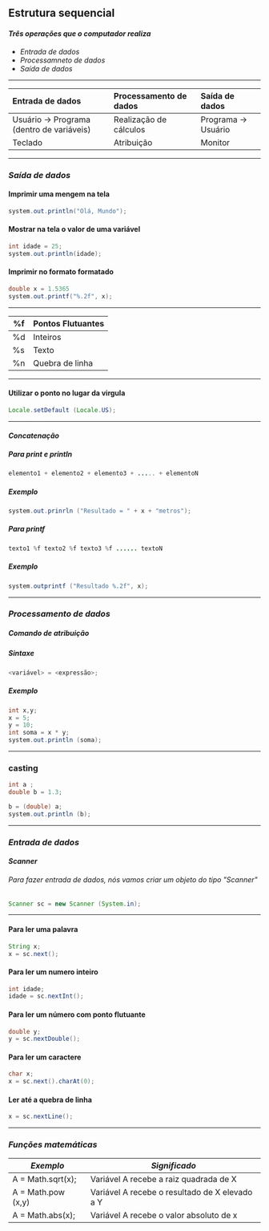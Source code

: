 ## Estrutura sequencial 

#### *_Três operações que o computador realiza_*

+  *_Entrada de dados_*
+  *_Processamneto de dados_*
+  *_Saída de dados_*
----

 Entrada de dados  |  Processamento de dados | Saída de dados 
:-------------------|:-------------------------|:---------------
Usuário -> Programa (dentro de variáveis) | Realização de cálculos | Programa -> Usuário 
Teclado |  Atribuição | Monitor 

----

### *_Saída de dados_* 

#### Imprimir uma mengem na tela 
~~~~~Java 
system.out.println("Olá, Mundo");
~~~~~~

#### Mostrar na tela o valor de uma variável 

~~~~ java 
int idade = 25;
system.out.println(idade);
~~~~~~

#### Imprimir no formato formatado 
~~~~java
double x = 1.5365
system.out.printf("%.2f", x);
~~~~
------

%f  | Pontos Flutuantes 
--- |----------------------
%d  | Inteiros 
%s  | Texto
%n  | Quebra de linha 
-----
#### Utilizar o ponto no lugar da virgula
~~~~java
Locale.setDefault (Locale.US);
~~~~
-------
#### *_Concatenação_*

##### Para *_print_* e *_println_*

~~~~java
elemento1 + elemento2 + elemento3 + ..... + elementoN
~~~~

##### Exemplo 
~~~~java 
system.out.prinrln ("Resultado = " + x + "metros");
~~~~

##### Para *_printf_*

~~~~java 
texto1 %f texto2 %f texto3 %f ...... textoN
~~~~

##### Exemplo 
~~~~java 
system.outprintf ("Resultado %.2f", x);
~~~~
----
### *_Processamento de dados_*

##### Comando de atribuição
##### Sintaxe

~~~~~java
<variável> = <expressão>;
~~~~~

##### Exemplo 
~~~~java
int x,y;
x = 5;
y = 10;
int soma = x * y;
system.out.println (soma);
~~~~~~
-----

### casting 
~~~~java
int a ; 
double b = 1.3;

b = (double) a;
system.out.println (b);
~~~~~~
-------
### *_Entrada de dados_* 

#### **_Scanner_** 
###### Para fazer entrada de dados, nós vamos criar um objeto do tipo "Scanner" 

~~~~java 
Scanner sc = new Scanner (System.in);
~~~~~~

----
#### Para ler uma palavra 

~~~~java
String x;
x = sc.next();
~~~~

#### Para ler um numero inteiro 
~~~~java 
int idade;
idade = sc.nextInt();
~~~~~~

#### Para ler um número com ponto flutuante
~~~~java 
double y;
y = sc.nextDouble();
~~~~~~

#### Para ler um caractere 
~~~~java 
char x;
x = sc.next().charAt(0);
~~~~~~

#### Ler até a quebra de linha 
~~~~java 
x = sc.nextLine();
~~~~~~

------
### *_Funções matemáticas_*

*_Exemplo_* | *_Significado_*
--------| ------------
A = Math.sqrt(x); | Variável A recebe a raiz quadrada  de X
A = Math.pow (x,y) | Variável A recebe  o resultado de X elevado a Y
A = Math.abs(x); | Variável A recebe o valor absoluto de x 








 






